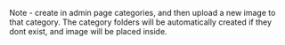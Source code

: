 Note - create in admin page categories, and then upload a new image to that category. The category folders will be automatically created if they dont exist, and image will be placed inside.
